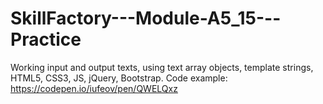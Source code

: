 # SkillFactory---Module-A5_15---Practice
Working input and output texts, using text array objects, template strings, HTML5, CSS3, JS, jQuery, Bootstrap. Code example: https://codepen.io/iufeov/pen/QWELQxz
